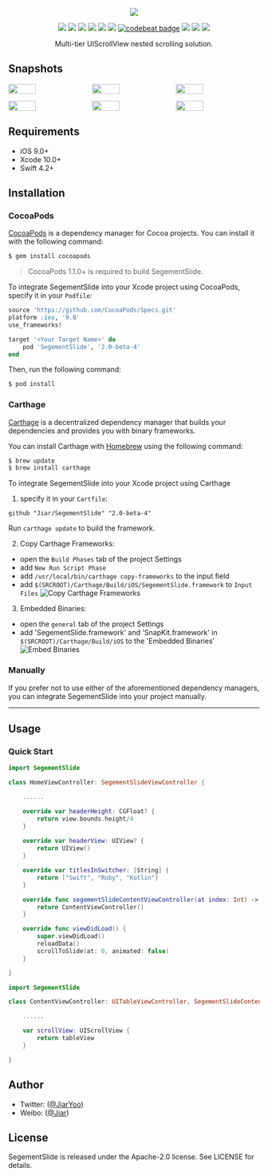 <p align="center">
  <img src="https://github.com/Jiar/SegementSlide/blob/master/Logo/SegementSlide.png?raw=true">
</p>

<p align="center">
<a href="https://github.com/Jiar/SegementSlide"><img src="https://img.shields.io/badge/language-swift-orange.svg"></a>
<a href="https://travis-ci.org/Jiar/SegementSlide"><img src="https://img.shields.io/travis/Jiar/SegementSlide.svg?branch=master"></a>
<a href="https://github.com/Carthage/Carthage"><img src="https://img.shields.io/badge/Carthage-compatible-4BC51D.svg?style=flat"></a>
<a href="https://cocoapods.org/pods/SegementSlide"><img src="https://img.shields.io/cocoapods/v/SegementSlide.svg?style=flat"></a>
<a href="https://cocoapods.org/pods/SegementSlide"><img src="https://img.shields.io/cocoapods/p/SegementSlide.svg?style=flat"></a>
<a href="https://github.com/Jiar/SegementSlide/blob/master/LICENSE"><img src="https://img.shields.io/cocoapods/l/SegementSlide.svg?style=flat"></a>
<a href="https://codebeat.co/projects/github-com-jiar-segementslide-master"><img alt="codebeat badge" src="https://codebeat.co/badges/79bddc2a-a4d8-46b3-ba59-c4efaf0e2abc" /></a>
<a href="https://codecov.io/gh/Jiar/SegementSlide"><img src="https://codecov.io/gh/Jiar/SegementSlide/branch/master/graph/badge.svg" /></a>
<a href="https://twitter.com/JiarYoo"><img src="https://img.shields.io/badge/twitter-@JiarYoo-blue.svg"></a>
<a href="https://weibo.com/u/2268197591"><img src="https://img.shields.io/badge/weibo-@Jiar-red.svg"></a>
</p>

<p align="center">
Multi-tier UIScrollView nested scrolling solution.
</p>

## Snapshots

<p align="center">
<div style="display:flex">
  <img style="flex-grow:1" src="https://github.com/Jiar/SegementSlide/blob/master/Snapshots/childBouncesType.gif?raw=true" width="33%">
  <img style="flex-grow:1" src="https://github.com/Jiar/SegementSlide/blob/master/Snapshots/transparent1.gif?raw=true" width="33%">
  <img style="flex-grow:1" src="https://github.com/Jiar/SegementSlide/blob/master/Snapshots/childBouncesType_tabSwitcherType.gif?raw=true" width="33%">
</div>
</p>

<p align="center">
<div style="display:flex">
  <img style="flex-grow:1" src="https://github.com/Jiar/SegementSlide/blob/master/Snapshots/parentBouncesType.gif?raw=true" width="33%">
  <img style="flex-grow:1" src="https://github.com/Jiar/SegementSlide/blob/master/Snapshots/transparent2.gif?raw=true" width="33%">
  <img style="flex-grow:1" src="https://github.com/Jiar/SegementSlide/blob/master/Snapshots/parentBouncesType_segementSwitcherType.gif?raw=true" width="33%">
</div>
</p>

## Requirements

- iOS 9.0+
- Xcode 10.0+
- Swift 4.2+

## Installation

### CocoaPods

[CocoaPods](https://cocoapods.org) is a dependency manager for Cocoa projects. You can install it with the following command:

```bash
$ gem install cocoapods
```

> CocoaPods 1.1.0+ is required to build SegementSlide.

To integrate SegementSlide into your Xcode project using CocoaPods, specify it in your `Podfile`:

```ruby
source 'https://github.com/CocoaPods/Specs.git'
platform :ios, '9.0'
use_frameworks!

target '<Your Target Name>' do
    pod 'SegementSlide', '2.0-beta-4'
end
```

Then, run the following command:

```bash
$ pod install
```

### Carthage

[Carthage](https://github.com/Carthage/Carthage) is a decentralized dependency manager that builds your dependencies and provides you with binary frameworks.

You can install Carthage with [Homebrew](https://brew.sh/) using the following command:

```bash
$ brew update
$ brew install carthage
```

To integrate SegementSlide into your Xcode project using Carthage

1. specify it in your `Cartfile`:

```ogdl
github "Jiar/SegementSlide" "2.0-beta-4"
```

Run `carthage update` to build the framework.

2. Copy Carthage Frameworks:
- open the `Build Phases` tab of the project Settings
- add `New Run Script Phase`
- add `/usr/local/bin/carthage copy-frameworks` to the input field
- add `$(SRCROOT)/Carthage/Build/iOS/SegementSlide.framework` to `Input Files`
![Copy Carthage Frameworks](https://github.com/Jiar/SegementSlide/blob/master/Snapshots/Copy%20Carthage%20Frameworks.png?raw=true)

3. Embedded Binaries:
- open the `general` tab of the project Settings
- add 'SegementSlide.framework' and 'SnapKit.framework' in `$(SRCROOT)/Carthage/Build/iOS` to the 'Embedded Binaries'
![Embed Binaries](https://github.com/Jiar/SegementSlide/blob/master/Snapshots/Embed%20Binaries.png?raw=true)

### Manually

If you prefer not to use either of the aforementioned dependency managers, you can integrate SegementSlide into your project manually.

---

## Usage

### Quick Start

```swift
import SegementSlide

class HomeViewController: SegementSlideViewController {

    ......

    override var headerHeight: CGFloat? {
        return view.bounds.height/4
    }
    
    override var headerView: UIView? {
        return UIView()
    }

    override var titlesInSwitcher: [String] {
        return ["Swift", "Ruby", "Kotlin"]
    }

    override func segementSlideContentViewController(at index: Int) -> SegementSlideContentScrollViewDelegate? {
        return ContentViewController()
    }

    override func viewDidLoad() {
        super.viewDidLoad()
        reloadData()
        scrollToSlide(at: 0, animated: false)
    }

}
```

```swift
import SegementSlide

class ContentViewController: UITableViewController, SegementSlideContentScrollViewDelegate {

    ......

    var scrollView: UIScrollView {
        return tableView
    }

}
```

## Author

- Twitter: ([@JiarYoo](https://twitter.com/JiarYoo))
- Weibo: ([@Jiar](https://weibo.com/u/2268197591))

## License

SegementSlide is released under the Apache-2.0 license. See LICENSE for details.